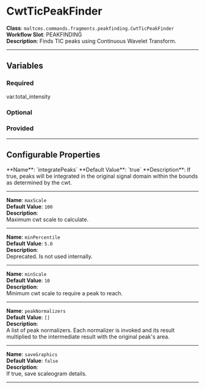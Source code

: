 <h1>CwtTicPeakFinder</h1>

**Class**: `maltcms.commands.fragments.peakfinding.CwtTicPeakFinder`  
**Workflow Slot**: PEAKFINDING  
**Description**: Finds TIC peaks using Continuous Wavelet Transform.  

---

<h2>Variables</h2>
<h3>Required</h3>
	var.total_intensity

<h3>Optional</h3>

<h3>Provided</h3>


---

<h2>Configurable Properties</h2>
**Name**: `integratePeaks`  
**Default Value**: `true`  
**Description**:  
If true, peaks will be integrated in the original signal domain within the bounds as determined by the cwt.  

---

**Name**: `maxScale`  
**Default Value**: `100`  
**Description**:  
Maximum cwt scale to calculate.  

---

**Name**: `minPercentile`  
**Default Value**: `5.0`  
**Description**:  
Deprecated. Is not used internally.  

---

**Name**: `minScale`  
**Default Value**: `10`  
**Description**:  
Minimum cwt scale to require a peak to reach.  

---

**Name**: `peakNormalizers`  
**Default Value**: `[]`  
**Description**:  
A list of peak normalizers. Each normalizer is invoked and its result multiplied to the intermediate result with the original peak's area.  

---

**Name**: `saveGraphics`  
**Default Value**: `false`  
**Description**:  
If true, save scaleogram details.  

---



